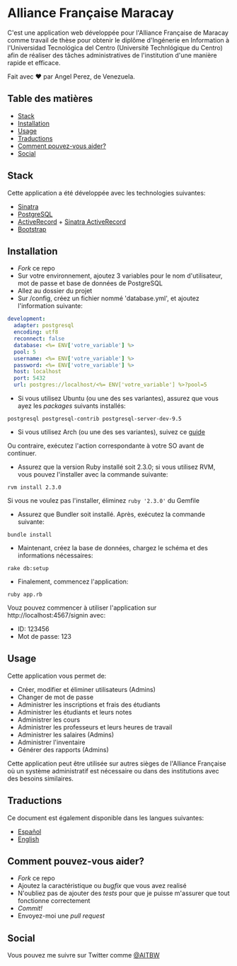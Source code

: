 # Alliance Française Maracay

C'est une application web développée pour l'Alliance Française de Maracay comme travail de thèse pour obtenir le diplôme d'Ingénerie en Information à l'Universidad Tecnológica del Centro (Université Technlógique du Centro) afin de réaliser des tâches administratives de l'institution d'une manière rapide et efficace.

Fait avec ♥ par Angel Perez, de Venezuela.

## Table des matières
* [Stack](#stack)
* [Installation](#installation)
* [Usage](#usage)
* [Traductions](#traductions)
* [Comment pouvez-vous aider?](#comment-pouvez-vous-aider)
* [Social](#social)

## Stack
Cette application a été développée avec les technologies suivantes:
* [Sinatra](http://www.sinatrarb.com/)
* [PostgreSQL](https://www.postgresql.org/)
* [ActiveRecord](http://guides.rubyonrails.org/active_record_basics.html) + [Sinatra ActiveRecord](https://github.com/janko-m/sinatra-activerecord)
* [Bootstrap](http://getbootstrap.com/)

## Installation
* *Fork* ce repo
* Sur votre environnement, ajoutez 3 variables pour le nom d'utilisateur, mot de passe et base de données de PostgreSQL
* Allez au dossier du projet
* Sur /config, créez un fichier nommé 'database.yml', et ajoutez l'information suivante:

``` yaml
development:
  adapter: postgresql
  encoding: utf8
  reconnect: false
  database: <%= ENV['votre_variable'] %>
  pool: 5
  username: <%= ENV['votre_variable'] %>
  password: <%= ENV['votre_variable'] %>
  host: localhost
  port: 5432
  url: postgres://localhost/<%= ENV['votre_variable'] %>?pool=5
```

* Si vous utilisez Ubuntu (ou une des ses variantes), assurez que vous ayez les *packages* suivants installés:

``` shell
postgresql postgresql-contrib postgresql-server-dev-9.5
```

* Si vous utilisez Arch (ou une des ses variantes), suivez ce [guide](https://wiki.archlinux.org/index.php/PostgreSQL)

Ou contraire, exécutez l'action correspondante à votre SO avant de continuer.

* Assurez que la version Ruby installé soit 2.3.0; si vous utilisez RVM, vous pouvez l'installer avec la commande suivante:

``` shell
rvm install 2.3.0
```

Si vous ne voulez pas l'installer, éliminez `ruby '2.3.0'` du Gemfile

* Assurez que Bundler soit installé. Après, exécutez la commande suivante:

``` shell
bundle install
```

* Maintenant, créez la base de données, chargez le schéma et des informations nécessaires:

``` shell
rake db:setup
```

* Finalement, commencez l'application:

``` shell
ruby app.rb
```

Vouz pouvez commencer à utiliser l'application sur http://localhost:4567/signin avec:
* ID: 123456
* Mot de passe: 123

## Usage
Cette application vous permet de:
* Créer, modifier et éliminer utilisateurs (Admins)
* Changer de mot de passe
* Administrer les inscriptions et frais des étudiants
* Administrer les étudiants et leurs notes
* Administrer les cours
* Administrer les professeurs et leurs heures de travail
* Administrer les salaires (Admins)
* Administrer l'inventaire
* Générer des rapports (Admins)

Cette application peut être utilisée sur autres sièges de l'Alliance Française où un système administratif est nécessaire ou dans des institutions avec des besoins similaires.

## Traductions
Ce document est également disponible dans les langues suivantes:
* [Español](./README.es.md)
* [English](./README.md)

## Comment pouvez-vous aider?
* *Fork* ce repo
* Ajoutez la caractéristique ou *bugfix* que vous avez realisé
* N'oubliez pas de ajouter des *tests* pour que je puisse m'assurer que tout fonctionne correctement
* *Commit!*
* Envoyez-moi une *pull request*

## Social
Vous pouvez me suivre sur Twitter comme [@AITBW](https://twitter.com/AITBW)
